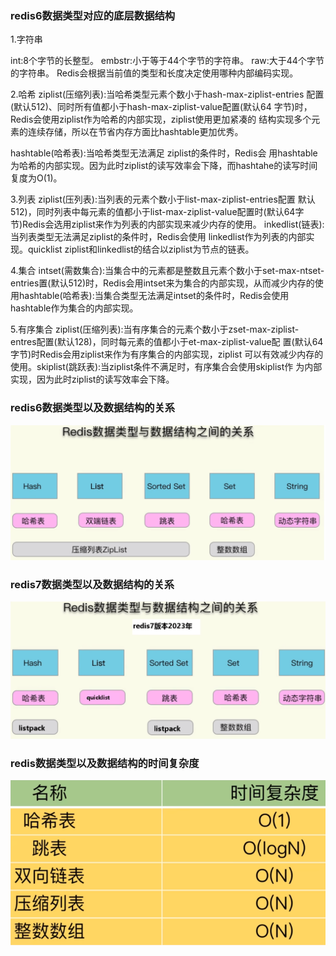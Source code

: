 ### redis6数据类型对应的底层数据结构

1.字符串

int:8个字节的长整型。
embstr:小于等于44个字节的字符串。
raw:大于44个字节的字符串。
Redis会根据当前值的类型和长度决定使用哪种内部编码实现。

2.哈希
ziplist(压缩列表):当哈希类型元素个数小于hash-max-ziplist-entries 配置(默认512)、同时所有值都小于hash-max-ziplist-value配置(默认64 字节)时，Redis会使用ziplist作为哈希的内部实现，ziplist使用更加紧凑的 结构实现多个元素的连续存储，所以在节省内存方面比hashtable更加优秀。

hashtable(哈希表):当哈希类型无法满足 ziplist的条件时，Redis会 用hashtable为哈希的内部实现。因为此时ziplist的读写效率会下降，而hashtahe的读写时间复度为O(1)。

3.列表
ziplist(压列表):当列表的元素个数小于list-max-ziplist-entries配置 默认512)，同时列表中每元素的值都小于list-max-ziplist-value配置时(默认64字节)Redis会选用ziplist来作为列表的内部实现来减少内存的使用。
inkedlist(链表):当列表类型无法满足ziplist的条件时，Redis会使用 linkedlist作为列表的内部实现。quicklist ziplist和linkedlist的结合以ziplist为节点的链表。

4.集合
intset(需数集合):当集合中的元素都是整数且元素个数小于set-max-ntset-entries置(默认512)时，Redis会用intset来为集合的内部实现，从而减少内存的使用hashtable(哈希表):当集合类型无法满足intset的条件时，Redis会使用hashtable作为集合的内部实现。

5.有序集合
ziplist(压缩列表):当有序集合的元素个数小于zset-max-ziplist- entres配置(默认128)，同时每元素的值都小于et-max-ziplist-value配 置(默认64字节)时Redis会用ziplist来作为有序集合的内部实现，ziplist 可以有效减少内存的使用。skiplist(跳跃表):当ziplist条件不满足时，有序集合会使用skiplist作 为内部实现，因为此时ziplist的读写效率会下降。

### redis6数据类型以及数据结构的关系

![](images/52.Redis6数据类型和数据结构关系.png)

### redis7数据类型以及数据结构的关系

![](images/53.Redis7数据类型和数据结构关系.png)

### redis数据类型以及数据结构的时间复杂度

![](images/54.时间复杂度.png)









